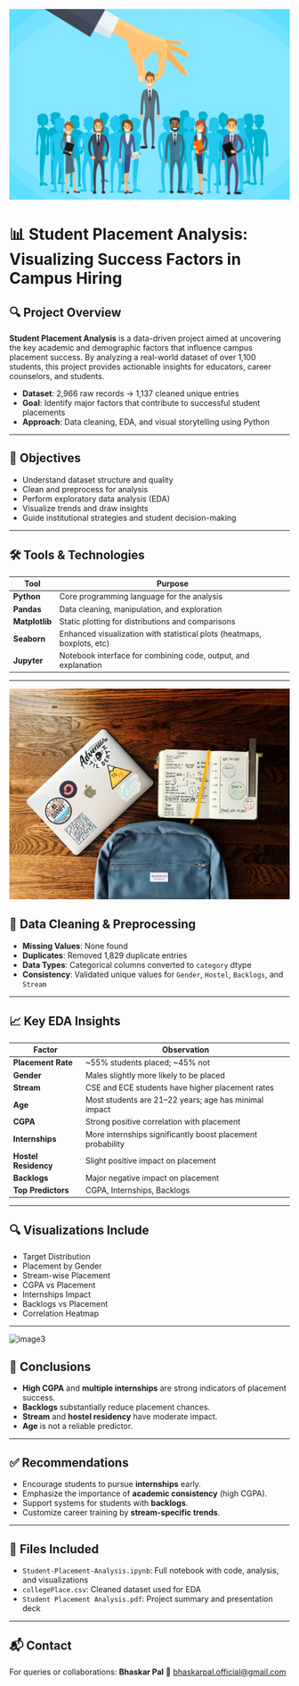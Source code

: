 
![image1](image1.png)
# 📊 Student Placement Analysis: Visualizing Success Factors in Campus Hiring

## 🔍 Project Overview

**Student Placement Analysis** is a data-driven project aimed at uncovering the key academic and demographic factors that influence campus placement success. By analyzing a real-world dataset of over 1,100 students, this project provides actionable insights for educators, career counselors, and students.

* **Dataset**: 2,966 raw records → 1,137 cleaned unique entries
* **Goal**: Identify major factors that contribute to successful student placements
* **Approach**: Data cleaning, EDA, and visual storytelling using Python

---

## 🌟 Objectives

* Understand dataset structure and quality
* Clean and preprocess for analysis
* Perform exploratory data analysis (EDA)
* Visualize trends and draw insights
* Guide institutional strategies and student decision-making

---

## 🛠️ Tools & Technologies

| Tool           | Purpose                                                                 |
| -------------- | ----------------------------------------------------------------------- |
| **Python**     | Core programming language for the analysis                              |
| **Pandas**     | Data cleaning, manipulation, and exploration                            |
| **Matplotlib** | Static plotting for distributions and comparisons                       |
| **Seaborn**    | Enhanced visualization with statistical plots (heatmaps, boxplots, etc) |
| **Jupyter**    | Notebook interface for combining code, output, and explanation          |

---

![image2](https://github.com/bhaskarpal1707/Student-Placement-Analysis/blob/main/Image2.jpg?raw=true)

## 🧹 Data Cleaning & Preprocessing

* **Missing Values**: None found
* **Duplicates**: Removed 1,829 duplicate entries
* **Data Types**: Categorical columns converted to `category` dtype
* **Consistency**: Validated unique values for `Gender`, `Hostel`, `Backlogs`, and `Stream`

---

## 📈 Key EDA Insights

| Factor               | Observation                                                |
| -------------------- | ---------------------------------------------------------- |
| **Placement Rate**   | \~55% students placed; \~45% not                           |
| **Gender**           | Males slightly more likely to be placed                    |
| **Stream**           | CSE and ECE students have higher placement rates           |
| **Age**              | Most students are 21–22 years; age has minimal impact      |
| **CGPA**             | Strong positive correlation with placement                 |
| **Internships**      | More internships significantly boost placement probability |
| **Hostel Residency** | Slight positive impact on placement                        |
| **Backlogs**         | Major negative impact on placement                         |
| **Top Predictors**   | CGPA, Internships, Backlogs                                |

---

## 🔍 Visualizations Include

* Target Distribution
* Placement by Gender
* Stream-wise Placement
* CGPA vs Placement
* Internships Impact
* Backlogs vs Placement
* Correlation Heatmap

---
![image3]([image3.jpg](https://github.com/bhaskarpal1707/Student-Placement-Analysis/blob/main/Image3.jpg?raw=true))

## 📌 Conclusions

* **High CGPA** and **multiple internships** are strong indicators of placement success.
* **Backlogs** substantially reduce placement chances.
* **Stream** and **hostel residency** have moderate impact.
* **Age** is not a reliable predictor.

---

## ✅ Recommendations

* Encourage students to pursue **internships** early.
* Emphasize the importance of **academic consistency** (high CGPA).
* Support systems for students with **backlogs**.
* Customize career training by **stream-specific trends**.

---

## 📁 Files Included

* `Student-Placement-Analysis.ipynb`: Full notebook with code, analysis, and visualizations
* `collegePlace.csv`: Cleaned dataset used for EDA
* `Student Placement Analysis.pdf`: Project summary and presentation deck

---

## 📬 Contact

For queries or collaborations:
**Bhaskar Pal**
📧 [bhaskarpal.official@gmail.com](mailto:bhaskarpal.official@gmail.com)

